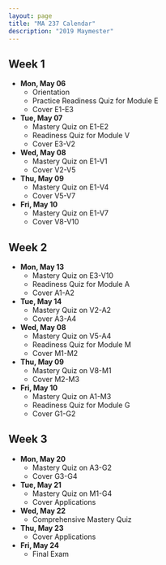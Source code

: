 ```yaml
---
layout: page
title: "MA 237 Calendar"
description: "2019 Maymester"
---
```


## Week 1

- **Mon, May 06**
  - Orientation
  - Practice Readiness Quiz for Module E
  - Cover E1-E3
- **Tue, May 07**
  - Mastery Quiz on E1-E2
  - Readiness Quiz for Module V
  - Cover E3-V2
- **Wed, May 08**
  - Mastery Quiz on E1-V1
  - Cover V2-V5
- **Thu, May 09**
  - Mastery Quiz on E1-V4
  - Cover V5-V7
- **Fri, May 10**
  - Mastery Quiz on E1-V7
  - Cover V8-V10

## Week 2

- **Mon, May 13**
  - Mastery Quiz on E3-V10
  - Readiness Quiz for Module A
  - Cover A1-A2
- **Tue, May 14**
  - Mastery Quiz on V2-A2
  - Cover A3-A4
- **Wed, May 08**
  - Mastery Quiz on V5-A4
  - Readiness Quiz for Module M
  - Cover M1-M2
- **Thu, May 09**
  - Mastery Quiz on V8-M1
  - Cover M2-M3
- **Fri, May 10**
  - Mastery Quiz on A1-M3
  - Readiness Quiz for Module G
  - Cover G1-G2

## Week 3

- **Mon, May 20**
  - Mastery Quiz on A3-G2
  - Cover G3-G4
- **Tue, May 21**
  - Mastery Quiz on M1-G4
  - Cover Applications
- **Wed, May 22**
  - Comprehensive Mastery Quiz
- **Thu, May 23**
  - Cover Applications
- **Fri, May 24**
  - Final Exam
